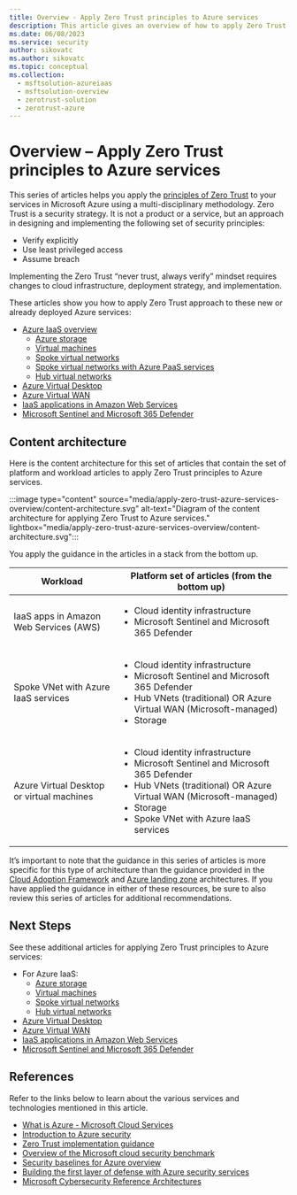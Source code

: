 ```yaml
---
title: Overview - Apply Zero Trust principles to Azure services
description: This article gives an overview of how to apply Zero Trust principles to Microsoft Azure services.
ms.date: 06/08/2023    
ms.service: security
author: sikovatc
ms.author: sikovatc
ms.topic: conceptual
ms.collection: 
  - msftsolution-azureiaas
  - msftsolution-overview
  - zerotrust-solution
  - zerotrust-azure
---
```


# Overview – Apply Zero Trust principles to Azure services

This series of articles helps you apply the [principles of Zero Trust](zero-trust-overview.md#guiding-principles-of-zero-trust) to your services in Microsoft Azure using a multi-disciplinary methodology. Zero Trust is a security strategy. It is not a product or a service, but an approach in designing and implementing the following set of security principles:

- Verify explicitly
- Use least privileged access
- Assume breach

Implementing the Zero Trust “never trust, always verify” mindset requires changes to cloud infrastructure, deployment strategy, and implementation.

These articles show you how to apply Zero Trust approach to these new or already deployed Azure services:

- [Azure IaaS overview](azure-infrastructure-overview.md)
  - [Azure storage](azure-infrastructure-storage.md)
  - [Virtual machines](azure-infrastructure-virtual-machines.md)
  - [Spoke virtual networks](azure-infrastructure-iaas.md)
  - [Spoke virtual networks with Azure PaaS services](azure-infrastructure-paas.md)
  - [Hub virtual networks](azure-infrastructure-networking.md)
- [Azure Virtual Desktop](azure-infrastructure-avd.md)
- [Azure Virtual WAN](azure-virtual-wan.md)
- [IaaS applications in Amazon Web Services](secure-iaas-apps.md)
- [Microsoft Sentinel and Microsoft 365 Defender](/security/operations/siem-xdr-overview)

## Content architecture

Here is the content architecture for this set of articles that contain the set of platform and workload articles to apply Zero Trust principles to Azure services.

:::image type="content" source="media/apply-zero-trust-azure-services-overview/content-architecture.svg" alt-text="Diagram of the content architecture for applying Zero Trust to Azure services." lightbox="media/apply-zero-trust-azure-services-overview/content-architecture.svg":::

You apply the guidance in the articles in a stack from the bottom up.

| Workload | Platform set of articles (from the bottom up) |
| --- | --- |
| IaaS apps in Amazon Web Services (AWS) | <ul><li> Cloud identity infrastructure </li><li> Microsoft Sentinel and Microsoft 365 Defender </li></ul> |
| Spoke VNet with Azure IaaS services | <ul><li> Cloud identity infrastructure </li><li> Microsoft Sentinel and Microsoft 365 Defender </li><li> Hub VNets (traditional) OR Azure Virtual WAN (Microsoft-managed) </li><li> Storage </li></ul> |
| Azure Virtual Desktop or virtual machines | <ul><li> Cloud identity infrastructure </li><li> Microsoft Sentinel and Microsoft 365 Defender </li><li> Hub VNets (traditional) OR Azure Virtual WAN (Microsoft-managed) </li><li> Storage </li><li> Spoke VNet with Azure IaaS services </li></ul>  |

It’s important to note that the guidance in this series of articles is more specific for this type of architecture than the guidance provided in the [Cloud Adoption Framework](/azure/cloud-adoption-framework/get-started/index) and [Azure landing zone](/azure/cloud-adoption-framework/ready/landing-zone/index) architectures. If you have applied the guidance in either of these resources, be sure to also review this series of articles for additional recommendations.  

## Next Steps

See these additional articles for applying Zero Trust principles to Azure services:

- For Azure IaaS:
  - [Azure storage](azure-infrastructure-storage.md)
  - [Virtual machines](azure-infrastructure-virtual-machines.md)
  - [Spoke virtual networks](azure-infrastructure-iaas.md)
  - [Hub virtual networks](azure-infrastructure-networking.md)
- [Azure Virtual Desktop](azure-infrastructure-avd.md)
- [Azure Virtual WAN](azure-virtual-wan.md)
- [IaaS applications in Amazon Web Services](secure-iaas-apps.md)
- [Microsoft Sentinel and Microsoft 365 Defender](/security/operations/siem-xdr-overview)

<!---
## Technical illustrations

This poster provides a single-page, at-a-glance view of the content architecture of applying the "never trust, always verify" principles of the Zero Trust to Azure services.

| Item | Related solution guides |
|:-----|:-----|
|[![Illustration of applying Zero Trust to Azure infrastructure services.](media/tech-illus/apply-zero-trust-to-azure-services-poster-thumb.png)](Microsoft Download Center link) <br/> [PDF](Microsoft Download Center link) \| [Visio](Microsoft Download Center link) <br/> Updated June 2023 | <ul><li>[Azure IaaS services](azure-infrastructure-overview.md)</li><li>[Azure Virtual Desktop](azure-infrastructure-avd.md)</li><li>[Azure Virtual WAN](azure-virtual-wan.md)</li><li>[IaaS applications in Amazon Web Services](secure-iaas-apps.md)</li><li>[Microsoft Sentinel and Microsoft 365 Defender](/security/operations/siem-xdr-overview)</li></ul>|

For additional technical illustrations, click [here](zero-trust-tech-illus.md).
--->

## References

Refer to the links below to learn about the various services and technologies mentioned in this article.

- [What is Azure - Microsoft Cloud Services](https://azure.microsoft.com/resources/cloud-computing-dictionary/what-is-azure/)
- [Introduction to Azure security](/azure/security/fundamentals/overview)
- [Zero Trust implementation guidance](/security/zero-trust/zero-trust-overview)
- [Overview of the Microsoft cloud security benchmark](/security/benchmark/azure/overview)
- [Security baselines for Azure overview](/security/benchmark/azure/security-baselines-overview)
- [Building the first layer of defense with Azure security services](/azure/architecture/solution-ideas/articles/azure-security-build-first-layer-defense)
- [Microsoft Cybersecurity Reference Architectures](/security/cybersecurity-reference-architecture/mcra)

